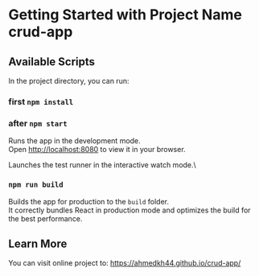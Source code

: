 # Getting Started with Project Name crud-app



## Available Scripts

In the project directory, you can run:

### first `npm install`


### after `npm start`

Runs the app in the development mode.\
Open [http://localhost:8080](http://localhost:8080) to view it in your browser.



Launches the test runner in the interactive watch mode.\

### `npm run build`

Builds the app for production to the `build` folder.\
It correctly bundles React in production mode and optimizes the build for the best performance.




## Learn More

You can visit online project to:
https://ahmedkh44.github.io/crud-app/

